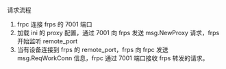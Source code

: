 

请求流程

1. frpc 连接 frps 的 7001 端口
2. 加载 ini 的 proxy 配置，通过 7001 向 frps 发送 msg.NewProxy 请求，frps 开始监听 remote_port 
3. 当有设备连接到 frps 的 remote_port，frps 向 frpc 发送 msg.ReqWorkConn 信息，frpc 通过 7001 端口接收 frps 转发的请求。